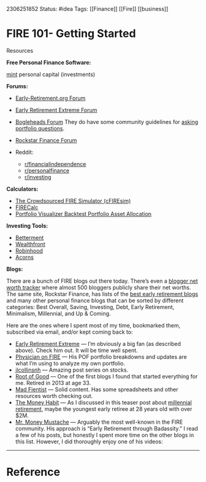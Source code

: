 
2306251852
	Status: #idea 
		Tags: [[Finance]] [[Fire]] [[business]]

# FIRE 101- Getting Started

Resources

**Free Personal Finance Software:**

[mint](mint.com)
personal capital (investments)

**Forums:**

- [Early-Retirement.org Forum](http://www.early-retirement.org/)
- [Early Retirement Extreme Forum](https://forum.earlyretirementextreme.com/)
- [Bogleheads Forum](https://www.bogleheads.org/forum/index.php) They do have some community guidelines for [asking portfolio questions](https://www.bogleheads.org/forum/viewtopic.php?t=6212).
- [Rockstar Finance Forum](http://forums.rockstarfinance.com/)

- Reddit:
    - [r/financialindependence](https://www.reddit.com/r/financialindependence/)
    - [r/personalfinance](https://www.reddit.com/r/personalfinance/)
    - [r/investing](https://www.reddit.com/r/investing/)

**Calculators:**

- [The Crowdsourced FIRE Simulator (cFIREsim)](http://cfiresim.com/)
- [FIRECalc](https://www.firecalc.com/)
- [Portfolio Visualizer Backtest Portfolio Asset Allocation](https://www.portfoliovisualizer.com/backtest-portfolio#analysisResults)

**Investing Tools:**

- [Betterment](https://www.betterment.com/)
- [Wealthfront](https://www.wealthfront.com/)
- [Robinhood](https://www.robinhood.com/)
- [Acorns](https://www.acorns.com/)

**Blogs:**

There are a bunch of FIRE blogs out there today. There’s even a [blogger net worth tracker](http://directory.rockstarfinance.com/blogger-net-worth-tracker) where almost 500 bloggers publicly share their net worths. The same site, Rockstar Finance, has lists of the [best early retirement blogs](http://rockstarfinance.com/best-early-retirement-blogs/) and many other personal finance blogs that can be sorted by different categories: Best Overall, Saving, Investing, Debt, Early Retirement, Minimalism, Millennial, and Up & Coming.

Here are the ones where I spent most of my time, bookmarked them, subscribed via email, and/or kept coming back to:

- [Early Retirement Extreme](http://earlyretirementextreme.com/) — I’m obviously a big fan (as described above). Check him out. It will be time well spent.
- [Physician on FIRE](https://www.physicianonfire.com/) — His POF portfolio breakdowns and updates are what I’m using to analyze my own portfolio.
- [jlcollinsnh](http://jlcollinsnh.com/) — Amazing post series on stocks.
- [Root of Good](http://rootofgood.com/) — One of the first blogs I found that started everything for me. Retired in 2013 at age 33.
- [Mad Fientist](https://www.madfientist.com/) — Solid content. Has some spreadsheets and other resources worth checking out.
- [The Money Habit](http://www.themoneyhabit.org/) — As I discussed in this teaser post about [millennial retirement](https://www.sloww.co/millennial-retire/), maybe the youngest early retiree at 28 years old with over $2M.
- [Mr. Money Mustache](https://www.mrmoneymustache.com/) — Arguably the most well-known in the FIRE community. His approach is “Early Retirement through Badassity.” I read a few of his posts, but honestly I spent more time on the other blogs in this list. However, I did thoroughly enjoy one of his videos:
---
# Reference